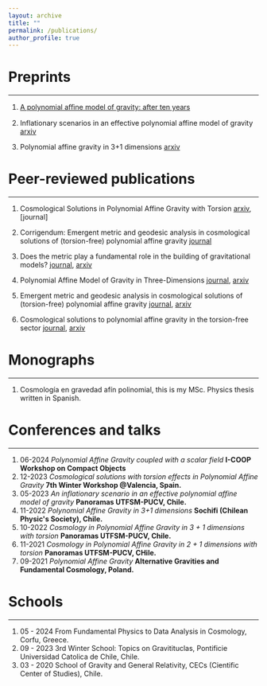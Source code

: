 ```yaml
---
layout: archive
title: ""
permalink: /publications/
author_profile: true
---
```


# Preprints
---
1. [A polynomial aﬃne model of gravity: after ten years](https://arxiv.org/pdf/2412.21122)

2. Inflationary scenarios in an effective polynomial affine model of gravity [arxiv](https://browse.arxiv.org/abs/2312.07312)

3. Polynomial affine gravity in 3+1 dimensions [arxiv](https://arxiv.org/abs/2212.07975)

# Peer-reviewed publications
---

1. Cosmological Solutions in Polynomial Affine Gravity with Torsion [arxiv](https://arxiv.org/abs/2404.11703), [journal]

2. Corrigendum: Emergent metric and geodesic analysis in cosmological solutions of (torsion-free) polynomial affine gravity [journal](https://iopscience.iop.org/article/10.1088/1361-6382/ad0356)

3. Does the metric play a fundamental role in the building of gravitational models? [journal](https://www.worldscientific.com/doi/abs/10.1142/S0219887824300010?journalCode=ijgmmp), [arxiv](https://arxiv.org/abs/2306.03729)

4. Polynomial Affine Model of Gravity in Three-Dimensions [journal](https://www.mdpi.com/2218-1997/8/2/68), [arxiv](https://arxiv.org/abs/2201.12030#:~:text=In%20this%20work%2C%20we%20explore,the%20set%20of%20fundamental%20fields.)

5. Emergent metric and geodesic analysis in cosmological solutions of (torsion-free) polynomial affine gravity [journal](https://iopscience.iop.org/article/10.1088/1361-6382/ab58ef/meta), [arxiv](https://arxiv.org/abs/1908.06654)

6. Cosmological solutions to polynomial affine gravity in the torsion-free sector [journal](https://www.intechopen.com/chapters/64713), [arxiv](https://browse.arxiv.org/abs/1808.05970)

# Monographs
---

1. Cosmología en gravedad afín polinomial, this is my MSc. Physics thesis written in Spanish.


# Conferences and talks
---
1. 06-2024 *Polynomial Affine Gravity coupled with a scalar field* **I-COOP Workshop on Compact Objects**
1. 12-2023 *Cosmological solutions with torsion effects in Polynomial Affine Gravity* **7th Winter Workshop @Valencia, Spain.**
2. 05-2023 *An inflationary scenario in an effective polynomial affine model of gravity* **Panoramas UTFSM-PUCV, Chile.**
3. 11-2022 *Polynomial Affine Gravity in 3+1 dimensions* **Sochifi (Chilean Physic's Society), Chile.**
4. 10-2022 *Cosmology in Polynomial Affine Gravity in 3 + 1 dimensions with torsion* **Panoramas UTFSM-PUCV, Chile.**
5. 11-2021 *Cosmology in Polynomial Affine Gravity in 2 + 1 dimensions with torsion* **Panoramas UTFSM-PUCV, CHile.**
6. 09-2021 *Polynomial Affine Gravity* **Alternative Gravities and Fundamental Cosmology, Poland.**


# Schools
---
1. 05 - 2024 From Fundamental Physics to Data Analysis in Cosmology, Corfu, Greece.
1. 09 - 2023 3rd Winter School: Topics on Gravitituclas, Pontificie Universidad Catolica de Chile, Chile.
2. 03 - 2020 School of Gravity and General Relativity, CECs (Cientific Center of Studies), Chile.
